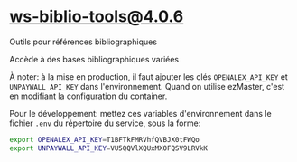 # ws-biblio-tools@4.0.6

Outils pour références bibliographiques

Accède à des bases bibliographiques variées

À noter: à la mise en production, il faut ajouter les clés `OPENALEX_API_KEY` et
`UNPAYWALL_API_KEY` dans l'environnement. Quand on utilise ezMaster, c'est en
modifiant la configuration du container.

Pour le développement: mettez ces variables d'environnement dans le fichier
`.env` du répertoire du service, sous la forme:

```sh
export OPENALEX_API_KEY=T1BFTkFMRVhfQVBJX0tFWQo
export UNPAYWALL_API_KEY=VU5QQVlXQUxMX0FQSV9LRVkK
```

